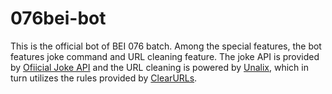# 076bei-bot

This is the official bot of BEI 076 batch. Among the special features, the bot features joke command and URL cleaning feature. The joke API is provided by [Ofiicial Joke API](https://github.com/15Dkatz/official_joke_api) and the URL cleaning is powered by [Unalix](https://github.com/AmanoTeam/Unalix), which in turn utilizes the rules provided by [ClearURLs](https://github.com/ClearURLs/Addon).
